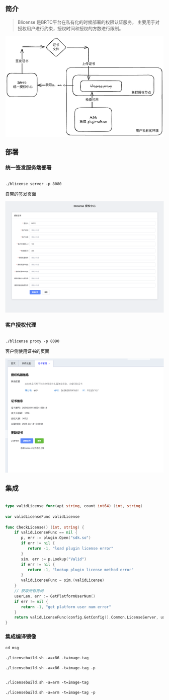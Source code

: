 ## 简介

> Blicense 是BRTC平台在私有化的时候部署的权限认证服务， 主要用于对授权用户进行约束，授权时间和授权的方数进行限制。


![](image/Blicense.excalidraw.png)
## 部署


### 统一签发服务端部署


```shell

./blicense server -p 8080

```

自带的签发页面

![](image/blicense-sign.png)

### 客户授权代理


```shell

./blicense proxy -p 8090

```

客户侧使用证书的页面

![](image/blicense-client.png)
## 集成


```go

type validLicense func(api string, count int64) (int, string)  
  
var validLicenseFunc validLicense  
  
func CheckLicense() (int, string) {  
    if validLicenseFunc == nil {  
       p, err := plugin.Open("sdk.so")  
       if err != nil {  
          return -1, "load plugin license error"  
       }  
       sim, err := p.Lookup("Valid")  
       if err != nil {  
          return -1, "lookup plugin license method error"  
       }  
       validLicenseFunc = sim.(validLicense)  
    }  
    // 获取所有房间  
    userLen, err := GetPlatformUserNum()  
    if err != nil {  
       return -1, "get platform user num error"  
    }  
    return validLicenseFunc(config.GetConfig().Common.LicenseServer, userLen)  
}


```


### 集成编译镜像

```shell
cd msg

./licensebuild.sh -a=x86 -t=image-tag

./licensebuild.sh -a=x86 -t=image-tag -p

```

```shell

./licensebuild.sh -a=arm -t=image-tag

./licensebuild.sh -a=arm -t=image-tag -p

```